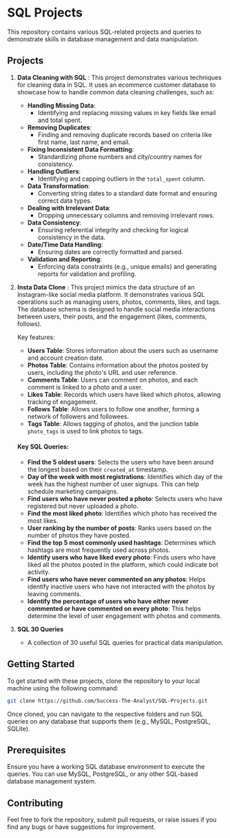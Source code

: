 # SQL Projects

This repository contains various SQL-related projects and queries to demonstrate skills in database management and data manipulation.

## Projects

1. **Data Cleaning with SQL**
: This project demonstrates various techniques for cleaning data in SQL. It uses an ecommerce customer database to showcase how to handle common data cleaning challenges, such as:

      - **Handling Missing Data**: 
        - Identifying and replacing missing values in key fields like email and total spent.
      - **Removing Duplicates**:
        - Finding and removing duplicate records based on criteria like first name, last name, and email.
      - **Fixing Inconsistent Data Formatting**:
        - Standardizing phone numbers and city/country names for consistency.
      - **Handling Outliers**:
        - Identifying and capping outliers in the `total_spent` column.
      - **Data Transformation**:
        - Converting string dates to a standard date format and ensuring correct data types.
      - **Dealing with Irrelevant Data**:
        - Dropping unnecessary columns and removing irrelevant rows.
      - **Data Consistency**:
        - Ensuring referential integrity and checking for logical consistency in the data.
      - **Date/Time Data Handling**:
        - Ensuring dates are correctly formatted and parsed.
      - **Validation and Reporting**:
        - Enforcing data constraints (e.g., unique emails) and generating reports for validation and profiling.

   
2. **Insta Data Clone** : This project mimics the data structure of an Instagram-like social media platform. It demonstrates various SQL operations such as managing users, photos, comments, likes, and tags. The database schema is designed to handle social media interactions between users, their posts, and the engagement (likes, comments, follows).

      Key features:
      
      - **Users Table**: Stores information about the users such as username and account creation date.
      - **Photos Table**: Contains information about the photos posted by users, including the photo's URL and user reference.
      - **Comments Table**: Users can comment on photos, and each comment is linked to a photo and a user.
      - **Likes Table**: Records which users have liked which photos, allowing tracking of engagement.
      - **Follows Table**: Allows users to follow one another, forming a network of followers and followees.
      - **Tags Table**: Allows tagging of photos, and the junction table `photo_tags` is used to link photos to tags.
      
      #### Key SQL Queries:
      
      - **Find the 5 oldest users**: Selects the users who have been around the longest based on their `created_at` timestamp.
      - **Day of the week with most registrations**: Identifies which day of the week has the highest number of user signups. This can help schedule marketing campaigns.
      - **Find users who have never posted a photo**: Selects users who have registered but never uploaded a photo.
      - **Find the most liked photo**: Identifies which photo has received the most likes.
      - **User ranking by the number of posts**: Ranks users based on the number of photos they have posted.
      - **Find the top 5 most commonly used hashtags**: Determines which hashtags are most frequently used across photos.
      - **Identify users who have liked every photo**: Finds users who have liked all the photos posted in the platform, which could indicate bot activity.
      - **Find users who have never commented on any photos**: Helps identify inactive users who have not interacted with the photos by leaving comments.
      - **Identify the percentage of users who have either never commented or have commented on every photo**: This helps determine the level of user engagement with photos and comments.
      

3. **SQL 30 Queries**
   - A collection of 30 useful SQL queries for practical data manipulation.

## Getting Started

To get started with these projects, clone the repository to your local machine using the following command:

```bash
git clone https://github.com/Success-The-Analyst/SQL-Projects.git
```

Once cloned, you can navigate to the respective folders and run SQL queries on any database that supports them (e.g., MySQL, PostgreSQL, SQLite).

## Prerequisites

Ensure you have a working SQL database environment to execute the queries. You can use MySQL, PostgreSQL, or any other SQL-based database management system.

## Contributing

Feel free to fork the repository, submit pull requests, or raise issues if you find any bugs or have suggestions for improvement.
